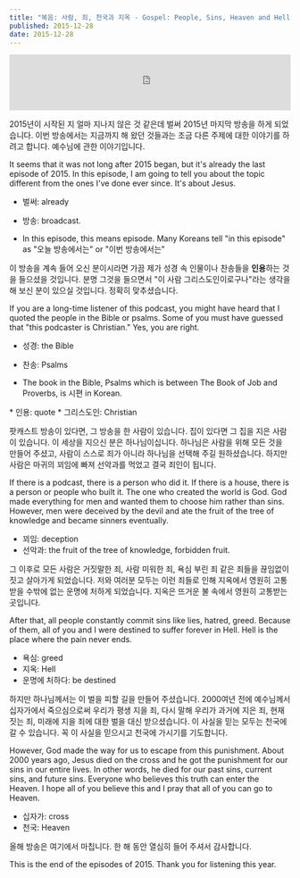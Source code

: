 ```yaml
---
title: "복음: 사람, 죄, 천국과 지옥 - Gospel: People, Sins, Heaven and Hell"
published: 2015-12-28
date: 2015-12-28
---
```

<iframe id="audio_iframe" src="https://www.podbean.com/media/player/hnpar-5b40f6?skin=5" width="100%" height="100" frameborder="0" scrolling="no"></iframe>

2015년이 시작된 지 얼마 지나지 않은 것 같은데 벌써 2015년 마지막 방송을 하게 되었습니다. 이번 방송에서는 지금까지 해 왔던 것들과는 조금 다른 주제에 대한 이야기를 하려고 합니다. 예수님에 관한 이야기입니다.

It seems that it was not long after 2015 began, but it's already the last episode of 2015. In this episode, I am going to tell you about the topic different from the ones I've done ever since. It's about Jesus.

* 벌써: already
	<li>방송: broadcast.

* In this episode, this means episode. Many Koreans tell "in this episode" as "오늘 방송에서는" or "이번 방송에서는"

</li>

이 방송을 계속 들어 오신 분이시라면 가끔 제가 성경 속 인물이나 찬송들을 <span style="color: # ff0000;"><strong>인용</strong></span>하는 것을 들으셨을 것입니다. 분명 그것을 들으면서 "이 사람 그리스도인이로구나"라는 생각을 해 보신 분이 있으실 것입니다. 정확히 맞추셨습니다.

If you are a long-time listener of this podcast, you might have heard that I quoted the people in the Bible or psalms. Some of you must have guessed that "this podcaster is Christian." Yes, you are right.

* 성경: the Bible
	<li>찬송: Psalms

* The book in the Bible, Psalms which is between The Book of Job and Proverbs, is 시편 in Korean.

</li>
* 인용: quote
* 그리스도인: Christian

팟캐스트 방송이 있다면, 그 방송을 한 사람이 있습니다. 집이 있다면 그 집을 지은 사람이 있습니다. 이 세상을 지으신 분은 하나님이십니다. 하나님은 사람을 위해 모든 것을 만들어 주셨고, 사람이 스스로 죄가 아니라 하나님을 선택해 주길 원하셨습니다. 하지만 사람은 마귀의 꾀임에 빠져 선악과를 먹었고 결국 죄인이 됩니다.

If there is a podcast, there is a person who did it. If there is a house, there is a person or people who built it. The one who created the world is God. God made everything for men and wanted them to choose him rather than sins. However, men were deceived by the devil and ate the fruit of the tree of knowledge and became sinners eventually.

* 꾀임: deception
* 선악과: the fruit of the tree of knowledge, forbidden fruit.

그 이후로 모든 사람은 거짓말한 죄, 사람 미워한 죄, 욕심 부린 죄 같은 죄들을 끊임없이 짓고 살아가게 되었습니다. 저와 여러분 모두는 이런 죄들로 인해 지옥에서 영원히 고통받을 수밖에 없는 운명에 처하게 되었습니다. 지옥은 뜨거운 불 속에서 영원히 고통받는 곳입니다.

After that, all people constantly commit sins like lies, hatred, greed. Because of them, all of you and I were destined to suffer forever in Hell. Hell is the place where the pain never ends.

* 욕심: greed
* 지옥: Hell
* 운명에 처하다: be destined

하지만 하나님께서는 이 벌을 피할 길을 만들어 주셨습니다. 2000여년 전에 예수님께서 십자가에서 죽으심으로써 우리가 평생 지을 죄, 다시 말해 우리가 과거에 지은 죄, 현재 짓는 죄, 미래에 지을 죄에 대한 벌을 대신 받으셨습니다. 이 사실을 믿는 모두는 천국에 갈 수 있습니다. 꼭 이 사실을 믿으시고 천국에 가시기를 기도합니다.

However, God made the way for us to escape from this punishment. About 2000 years ago, Jesus died on the cross and he got the punishment for our sins in our entire lives. In other words, he died for our past sins, current sins, and future sins. Everyone who believes this truth can enter the Heaven. I hope all of you believe this and I pray that all of you can go to Heaven.

* 십자가: cross
* 천국: Heaven

올해 방송은 여기에서 마칩니다. 한 해 동안 열심히 들어 주셔서 감사합니다.

This is the end of the episodes of 2015. Thank you for listening this year.